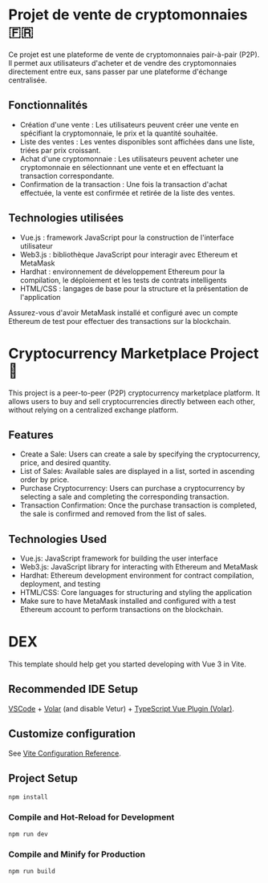 # Projet de vente de cryptomonnaies 🇫🇷

Ce projet est une plateforme de vente de cryptomonnaies pair-à-pair (P2P). Il permet aux utilisateurs d'acheter et de vendre des cryptomonnaies directement entre eux, sans passer par une plateforme d'échange centralisée.

## Fonctionnalités

- Création d'une vente : Les utilisateurs peuvent créer une vente en spécifiant la cryptomonnaie, le prix et la quantité souhaitée.
- Liste des ventes : Les ventes disponibles sont affichées dans une liste, triées par prix croissant.
- Achat d'une cryptomonnaie : Les utilisateurs peuvent acheter une cryptomonnaie en sélectionnant une vente et en effectuant la transaction correspondante.
- Confirmation de la transaction : Une fois la transaction d'achat effectuée, la vente est confirmée et retirée de la liste des ventes.

## Technologies utilisées

- Vue.js : framework JavaScript pour la construction de l'interface utilisateur
- Web3.js : bibliothèque JavaScript pour interagir avec Ethereum et MetaMask
- Hardhat : environnement de développement Ethereum pour la compilation, le déploiement et les tests de contrats intelligents
- HTML/CSS : langages de base pour la structure et la présentation de l'application


Assurez-vous d'avoir MetaMask installé et configuré avec un compte Ethereum de test pour effectuer des transactions sur la blockchain.


# Cryptocurrency Marketplace Project 🏴󠁧󠁢󠁥󠁮󠁧󠁿
This project is a peer-to-peer (P2P) cryptocurrency marketplace platform. It allows users to buy and sell cryptocurrencies directly between each other, without relying on a centralized exchange platform.

## Features
- Create a Sale: Users can create a sale by specifying the cryptocurrency, price, and desired quantity.
- List of Sales: Available sales are displayed in a list, sorted in ascending order by price.
- Purchase Cryptocurrency: Users can purchase a cryptocurrency by selecting a sale and completing the corresponding transaction.
- Transaction Confirmation: Once the purchase transaction is completed, the sale is confirmed and removed from the list of sales.

## Technologies Used
- Vue.js: JavaScript framework for building the user interface
- Web3.js: JavaScript library for interacting with Ethereum and MetaMask
- Hardhat: Ethereum development environment for contract compilation, deployment, and testing
- HTML/CSS: Core languages for structuring and styling the application
- Make sure to have MetaMask installed and configured with a test Ethereum account to perform transactions on the blockchain.


# DEX

This template should help get you started developing with Vue 3 in Vite.

## Recommended IDE Setup

[VSCode](https://code.visualstudio.com/) + [Volar](https://marketplace.visualstudio.com/items?itemName=Vue.volar) (and disable Vetur) + [TypeScript Vue Plugin (Volar)](https://marketplace.visualstudio.com/items?itemName=Vue.vscode-typescript-vue-plugin).

## Customize configuration

See [Vite Configuration Reference](https://vitejs.dev/config/).

## Project Setup

```sh
npm install
```

### Compile and Hot-Reload for Development

```sh
npm run dev
```

### Compile and Minify for Production

```sh
npm run build
```
